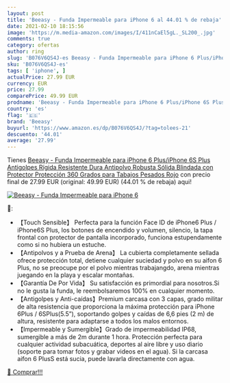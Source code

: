 ```yaml
---
layout: post
title: 'Beeasy - Funda Impermeable para iPhone 6 al 44.01 % de rebaja'
date: 2021-02-10 18:15:56
image: 'https://m.media-amazon.com/images/I/411nCaEl5gL._SL200_.jpg'
comments: true
category: ofertas
author: ring
slug: 'B076V6QS4J-es Beeasy - Funda Impermeable para iPhone 6 Plus/iPhone 6S...'
sku: 'B076V6QS4J-es'
tags: [ 'iphone', ]
actualPrice: 27.99 EUR
currency: EUR
price: 27.99
comparePrice: 49.99 EUR
prodname: 'Beeasy - Funda Impermeable para iPhone 6 Plus/iPhone 6S Plus Antigolpes Rígida Resistente Dura Antipolvo Robusta Sólida Blindada con Protector Protección 360 Grados para Tabajos Pesados Rojo'
country: 'es'
flag: '🇪🇸'
brand: 'Beeasy'
buyurl: 'https://www.amazon.es/dp/B076V6QS4J/?tag=tolees-21'
descuento: '44.01'
average: '27.99'
---
```


Tienes [Beeasy - Funda Impermeable para iPhone 6 Plus/iPhone 6S Plus Antigolpes Rígida Resistente Dura Antipolvo Robusta Sólida Blindada con Protector Protección 360 Grados para Tabajos Pesados Rojo](https://www.amazon.es/dp/B076V6QS4J/?tag=tolees-21) con precio final de  27.99 EUR (original: 49.99 EUR) (44.01 %  de rebaja) aqui!

[![Beeasy - Funda Impermeable para iPhone 6](https://m.media-amazon.com/images/I/411nCaEl5gL._SL200_.jpg)](https://www.amazon.es/dp/B076V6QS4J/?tag=tolees-21)

🔎:

- 【Touch Sensible】 Perfecta para la función Face ID de iPhone6 Plus / iPhone6S Plus, los botones de encendido y volumen, silencio, la tapa frontal con protector de pantalla incorporado, funciona estupendamente como si no hubiera un estuche.
- 【Antipolvos y a Prueba de Arena】 La cubierta completamente sellada ofrece protección total, detiene cualquier suciedad y polvo en su aifon 6 Plus, no se preocupe por el polvo mientras trabajangdo, arena mientras juegando en la playa y escalar montañas.
- 【Garantía De Por Vida】 Su satisfacción es primordial para nosotros.Si no le gusta la funda, le reembolsaremos 100% en cualquier momento.
- 【Antigolpes y Anti-caídas】Premium carcasa con 3 capas, grado militar de alta resistencia que proporciona la máxima protección para iPhone 6Plus / 6SPlus(5.5”), soportando golpes y caídas de 6,6 pies (2 m) de altura, resistente para adaptarse a todos los malos entornos.
- 【Impermeable y Sumergible】Grado de impermeabilidad IP68, sumergible a más de 2m durante 1 hora. Protección perfecta para cualquier actividad subacuática, deportes al aire libre y uso diario (soporte para tomar fotos y grabar videos en el agua). Si la carcasa aifon 6 PlusS está sucia, puede lavarla directamente con agua.

[🛒 Comprar!!!](https://www.amazon.es/dp/B076V6QS4J/?tag=tolees-21)

